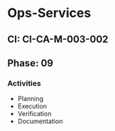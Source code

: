 # Ops-Services

## CI: CI-CA-M-003-002
## Phase: 09

### Activities
- Planning
- Execution
- Verification
- Documentation

